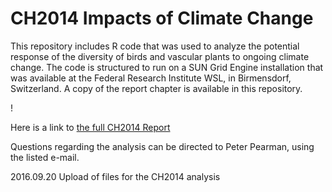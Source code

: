 <h1>CH2014 Impacts of Climate Change</h1>

<p>This repository includes R code that was used to analyze the potential response of the diversity of birds and vascular plants to ongoing climate change.  The code is structured to run on a SUN Grid Engine installation that was available at the Federal Research Institute WSL, in Birmensdorf, Switzerland.  A copy of the report chapter is available in this repository.</p>

<p>!<a href="./misc_graphics/birds_and plants_lin_weights_color.png?raw=true"></a></p>

<p>Here is a link to <a href="http://www.ch2014-impacts.ch/">the full CH2014 Report</a></p>

<p>Questions regarding the analysis can be directed to Peter Pearman, using the listed e-mail.</p>

<p>2016.09.20  Upload of files for the CH2014 analysis</p>
